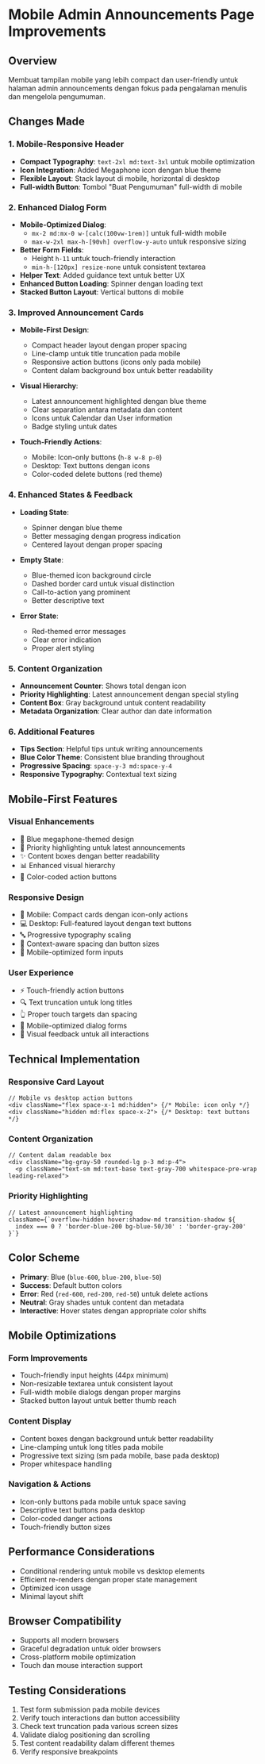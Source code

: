 # Mobile Admin Announcements Page Improvements

## Overview
Membuat tampilan mobile yang lebih compact dan user-friendly untuk halaman admin announcements dengan fokus pada pengalaman menulis dan mengelola pengumuman.

## Changes Made

### 1. Mobile-Responsive Header
- **Compact Typography**: `text-2xl md:text-3xl` untuk mobile optimization
- **Icon Integration**: Added Megaphone icon dengan blue theme
- **Flexible Layout**: Stack layout di mobile, horizontal di desktop
- **Full-width Button**: Tombol "Buat Pengumuman" full-width di mobile

### 2. Enhanced Dialog Form
- **Mobile-Optimized Dialog**: 
  - `mx-2 md:mx-0 w-[calc(100vw-1rem)]` untuk full-width mobile
  - `max-w-2xl max-h-[90vh] overflow-y-auto` untuk responsive sizing
- **Better Form Fields**: 
  - Height `h-11` untuk touch-friendly interaction
  - `min-h-[120px] resize-none` untuk consistent textarea
- **Helper Text**: Added guidance text untuk better UX
- **Enhanced Button Loading**: Spinner dengan loading text
- **Stacked Button Layout**: Vertical buttons di mobile

### 3. Improved Announcement Cards
- **Mobile-First Design**:
  - Compact header layout dengan proper spacing
  - Line-clamp untuk title truncation pada mobile
  - Responsive action buttons (icons only pada mobile)
  - Content dalam background box untuk better readability

- **Visual Hierarchy**:
  - Latest announcement highlighted dengan blue theme
  - Clear separation antara metadata dan content
  - Icons untuk Calendar dan User information
  - Badge styling untuk dates

- **Touch-Friendly Actions**:
  - Mobile: Icon-only buttons (`h-8 w-8 p-0`)
  - Desktop: Text buttons dengan icons
  - Color-coded delete buttons (red theme)

### 4. Enhanced States & Feedback
- **Loading State**:
  - Spinner dengan blue theme
  - Better messaging dengan progress indication
  - Centered layout dengan proper spacing

- **Empty State**:
  - Blue-themed icon background circle
  - Dashed border card untuk visual distinction
  - Call-to-action yang prominent
  - Better descriptive text

- **Error State**:
  - Red-themed error messages
  - Clear error indication
  - Proper alert styling

### 5. Content Organization
- **Announcement Counter**: Shows total dengan icon
- **Priority Highlighting**: Latest announcement dengan special styling  
- **Content Box**: Gray background untuk content readability
- **Metadata Organization**: Clear author dan date information

### 6. Additional Features
- **Tips Section**: Helpful tips untuk writing announcements
- **Blue Color Theme**: Consistent blue branding throughout
- **Progressive Spacing**: `space-y-3 md:space-y-4`
- **Responsive Typography**: Contextual text sizing

## Mobile-First Features

### Visual Enhancements
- 📢 Blue megaphone-themed design
- 🎨 Priority highlighting untuk latest announcements
- ✨ Content boxes dengan better readability
- 📊 Enhanced visual hierarchy
- 🎯 Color-coded action buttons

### Responsive Design
- 📱 Mobile: Compact cards dengan icon-only actions
- 💻 Desktop: Full-featured layout dengan text buttons
- 🔤 Progressive typography scaling
- 📏 Context-aware spacing dan button sizes
- 📝 Mobile-optimized form inputs

### User Experience
- ⚡ Touch-friendly action buttons
- 🔍 Text truncation untuk long titles
- 👆 Proper touch targets dan spacing
- 📱 Mobile-optimized dialog forms
- 🚀 Visual feedback untuk all interactions

## Technical Implementation

### Responsive Card Layout
```tsx
// Mobile vs desktop action buttons
<div className="flex space-x-1 md:hidden"> {/* Mobile: icon only */}
<div className="hidden md:flex space-x-2"> {/* Desktop: text buttons */}
```

### Content Organization
```tsx
// Content dalam readable box
<div className="bg-gray-50 rounded-lg p-3 md:p-4">
  <p className="text-sm md:text-base text-gray-700 whitespace-pre-wrap leading-relaxed">
```

### Priority Highlighting
```tsx
// Latest announcement highlighting
className={`overflow-hidden hover:shadow-md transition-shadow ${
  index === 0 ? 'border-blue-200 bg-blue-50/30' : 'border-gray-200'
}`}
```

## Color Scheme
- **Primary**: Blue (`blue-600`, `blue-200`, `blue-50`)
- **Success**: Default button colors
- **Error**: Red (`red-600`, `red-200`, `red-50`) untuk delete actions
- **Neutral**: Gray shades untuk content dan metadata
- **Interactive**: Hover states dengan appropriate color shifts

## Mobile Optimizations

### Form Improvements
- Touch-friendly input heights (44px minimum)
- Non-resizable textarea untuk consistent layout
- Full-width mobile dialogs dengan proper margins
- Stacked button layout untuk better thumb reach

### Content Display
- Content boxes dengan background untuk better readability
- Line-clamping untuk long titles pada mobile
- Progressive text sizing (sm pada mobile, base pada desktop)
- Proper whitespace handling

### Navigation & Actions
- Icon-only buttons pada mobile untuk space saving
- Descriptive text buttons pada desktop
- Color-coded danger actions
- Touch-friendly button sizes

## Performance Considerations
- Conditional rendering untuk mobile vs desktop elements
- Efficient re-renders dengan proper state management
- Optimized icon usage
- Minimal layout shift

## Browser Compatibility
- Supports all modern browsers
- Graceful degradation untuk older browsers
- Cross-platform mobile optimization
- Touch dan mouse interaction support

## Testing Considerations
1. Test form submission pada mobile devices
2. Verify touch interactions dan button accessibility
3. Check text truncation pada various screen sizes
4. Validate dialog positioning dan scrolling
5. Test content readability dalam different themes
6. Verify responsive breakpoints
